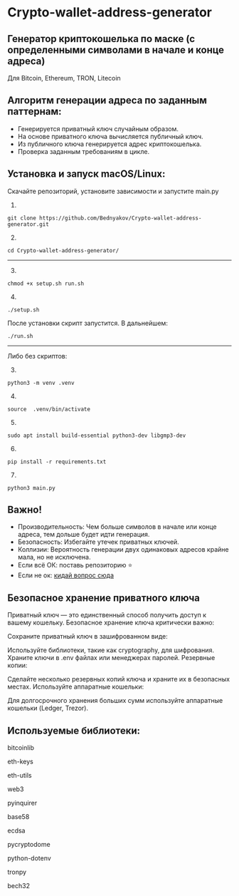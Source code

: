 # Crypto-wallet-address-generator
## Генератор криптокошелька по маске (с определенными символами в начале и конце адреса)
Для Bitcoin, Ethereum, TRON, Litecoin

## Алгоритм генерации адреса по заданным паттернам:
- Генерируется приватный ключ случайным образом.
- На основе приватного ключа вычисляется публичный ключ.
- Из публичного ключа генерируется адрес криптокошелька.
- Проверка заданным требованиям в цикле.

## Установка и запуск macOS/Linux:
Скачайте репозиторий, установите зависимости и запустите main.py

1.
```
git clone https://github.com/Bednyakov/Crypto-wallet-address-generator.git
```
2.
```
cd Crypto-wallet-address-generator/
```
_____________

3.
```
chmod +x setup.sh run.sh
```
4.
```
./setup.sh
```
После установки скрипт запустится. В дальнейшем:
```
./run.sh
```
_____________

Либо без скриптов:

3.
```
python3 -m venv .venv
```
4.
```
source  .venv/bin/activate
```
5.
```
sudo apt install build-essential python3-dev libgmp3-dev
```
6.
```
pip install -r requirements.txt
```
7.
```
python3 main.py
```


## Важно!
- Производительность: Чем больше символов в начале или конце адреса, тем дольше будет идти генерация.
- Безопасность: Избегайте утечек приватных ключей.
- Коллизии: Вероятность генерации двух одинаковых адресов крайне мала, но не исключена.
- Если всё ОК: поставь репозиторию ⭐
- Если не ок: [кидай вопрос сюда](https://t.me/itpolice)

## Безопасное хранение приватного ключа
Приватный ключ — это единственный способ получить доступ к вашему кошельку. Безопасное хранение ключа критически важно:

Сохраните приватный ключ в зашифрованном виде:

Используйте библиотеки, такие как cryptography, для шифрования.
Храните ключи в .env файлах или менеджерах паролей.
Резервные копии:

Сделайте несколько резервных копий ключа и храните их в безопасных местах.
Используйте аппаратные кошельки:

Для долгосрочного хранения больших сумм используйте аппаратные кошельки (Ledger, Trezor).

## Используемые библиотеки:
bitcoinlib

eth-keys 

eth-utils

web3

pyinquirer

base58

ecdsa

pycryptodome

python-dotenv

tronpy

bech32
